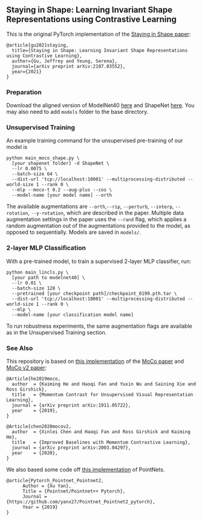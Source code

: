 ## Staying in Shape: Learning Invariant Shape Representations using Contrastive Learning

This is the original PyTorch implementation of the [Staying in Shape paper](https://arxiv.org/abs/2107.03552):
```
@article{gu2021staying,
  title={Staying in Shape: Learning Invariant Shape Representations using Contrastive Learning},
  author={Gu, Jeffrey and Yeung, Serena},
  journal={arXiv preprint arXiv:2107.03552},
  year={2021}
}
```

### Preparation

Download the aligned version of ModelNet40 [here](https://shapenet.cs.stanford.edu/media/modelnet40_normal_resampled.zip) and ShapeNet [here](https://shapenet.org/). You may also need to add ```models``` folder to the base directory. 

### Unsupervised Training

An example training command for the unsupervised pre-training of our model is 
```
python main_moco_shape.py \ 
  [your shapenet folder] -d ShapeNet \
  --lr 0.0075 \
  --batch-size 64 \
  --dist-url 'tcp://localhost:10001' --multiprocessing-distributed --world-size 1 --rank 0 \
  --mlp --moco-t 0.2 --aug-plus --cos \
  --model-name [your model name] --orth 
```
The available augmentations are ```--orth```,```--rip```, ```--perturb```, ```--interp```, ```--rotation```, ```--y-rotation```, which are described in the paper. Multiple data augmentation settings in the paper uses the ```--rand``` flag, which applies a random augmentation out of the augmentations provided to the model, as opposed to sequentially. Models are saved in ```models/```. 


### 2-layer MLP Classification

With a pre-trained model, to train a supervised 2-layer MLP classifier, run:
```
python main_lincls.py \
  [your path to modelnet40] \
  --lr 0.01 \
  --batch-size 128 \
  --pretrained [your checkpoint path]/checkpoint_0199.pth.tar \
  --dist-url 'tcp://localhost:10001' --multiprocessing-distributed --world-size 1 --rank 0 \
  --mlp \
  --model-name [your classification model name]
```
To run robustness experiments, the same augmentation flags are available as in the Unsupervised Training section. 

### See Also
This repository is based on [this implementation](https://github.com/facebookresearch/moco) of the [MoCo paper](https://arxiv.org/abs/1911.05722) and [MoCo v2 paper](https://arxiv.org/abs/2003.04297):
```
@Article{he2019moco,
  author  = {Kaiming He and Haoqi Fan and Yuxin Wu and Saining Xie and Ross Girshick},
  title   = {Momentum Contrast for Unsupervised Visual Representation Learning},
  journal = {arXiv preprint arXiv:1911.05722},
  year    = {2019},
}
```
```
@Article{chen2020mocov2,
  author  = {Xinlei Chen and Haoqi Fan and Ross Girshick and Kaiming He},
  title   = {Improved Baselines with Momentum Contrastive Learning},
  journal = {arXiv preprint arXiv:2003.04297},
  year    = {2020},
}
```
We also based some code off [this implementation](https://github.com/yanx27/Pointnet_Pointnet2_pytorch) of PointNets.
```
@article{Pytorch_Pointnet_Pointnet2,
      Author = {Xu Yan},
      Title = {Pointnet/Pointnet++ Pytorch},
      Journal = {https://github.com/yanx27/Pointnet_Pointnet2_pytorch},
      Year = {2019}
}
```
